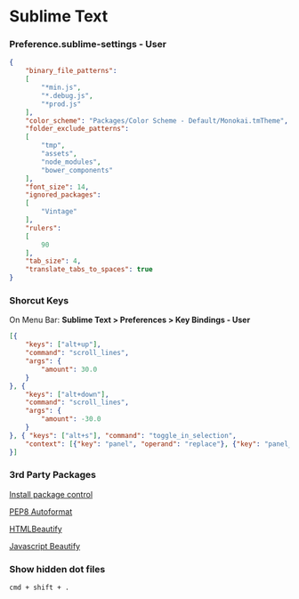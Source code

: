 # Sublime Text

### Preference.sublime-settings - User

```json
{
    "binary_file_patterns":
    [
        "*min.js",
        "*.debug.js",
        "*prod.js"
    ],
    "color_scheme": "Packages/Color Scheme - Default/Monokai.tmTheme",
    "folder_exclude_patterns":
    [
        "tmp",
        "assets",
        "node_modules",
        "bower_components"
    ],
    "font_size": 14,
    "ignored_packages":
    [
        "Vintage"
    ],
    "rulers":
    [
        90
    ],
    "tab_size": 4,
    "translate_tabs_to_spaces": true
}

```

### Shorcut Keys

On Menu Bar: **Sublime Text > Preferences > Key Bindings - User**

```json
[{
    "keys": ["alt+up"],
    "command": "scroll_lines",
    "args": {
        "amount": 30.0
    }
}, {
    "keys": ["alt+down"],
    "command": "scroll_lines",
    "args": {
        "amount": -30.0
    }
}, { "keys": ["alt+s"], "command": "toggle_in_selection",
    "context": [{"key": "panel", "operand": "replace"}, {"key": "panel_has_focus"}]
}]
```

### 3rd Party Packages

[Install package control](https://packagecontrol.io/installation)

[PEP8 Autoformat](https://packagecontrol.io/packages/Python%20PEP8%20Autoformat)

[HTMLBeautify](https://packagecontrol.io/packages/HTMLBeautify)

[Javascript Beautify](https://packagecontrol.io/packages/Javascript%20Beautify)

### Show hidden dot files

`cmd + shift + .`

